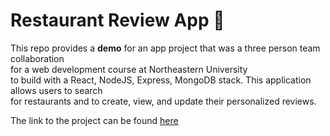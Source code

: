 # Restaurant Review App :fork_and_knife:

This repo provides a **demo**  for an app project that was a three person team collaboration  
for a web development course at Northeastern University  
to build with a React, NodeJS, Express, MongoDB stack. This application allows users to search  
for restaurants and to create, view, and update their personalized reviews.

The link to the project can be found [here](https://webdev-spr2020-finalproject.herokuapp.com/)

